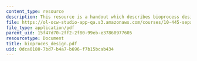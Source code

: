 ```yaml
---
content_type: resource
description: This resource is a handout which describes bioprocess design and simulation.
file: https://ol-ocw-studio-app-qa.s3.amazonaws.com/courses/10-445-separation-processes-for-biochemical-products-summer-2005/0dca01807bd7b4a7b696f7b15bcab434_bioproces_design.pdf
file_type: application/pdf
parent_uid: 15f47d70-2ff2-2f80-99eb-e37860977605
resourcetype: Document
title: bioproces_design.pdf
uid: 0dca0180-7bd7-b4a7-b696-f7b15bcab434
---
```

